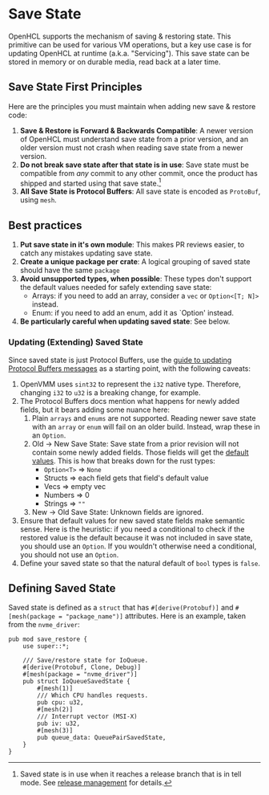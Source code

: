 # Save State

OpenHCL supports the mechanism of saving & restoring state. This primitive can
be used for various VM operations, but a key use case is for updating OpenHCL at
runtime (a.k.a. "Servicing"). This save state can be stored in memory or on
durable media, read back at a later time.

## Save State First Principles

Here are the principles you must maintain when adding new save & restore code:

1. **Save & Restore is Forward & Backwards Compatible**: A newer version of
   OpenHCL must understand save state from a prior version, and an older version
   must not crash when reading save state from a newer version.
2. **Do not break save state after that state is in use**: Save state must be
   compatible from *any* commit to any other commit, once the product has
   shipped and started using that save state.[^1]
3. **All Save State is Protocol Buffers**: All save state is encoded as
   `ProtoBuf`, using `mesh`.

## Best practices

1. **Put save state in it's own module**: This makes PR reviews easier, to catch
   any mistakes updating save state.
2. **Create a unique package per crate**: A logical grouping of saved state
   should have the same `package`
3. **Avoid unsupported types, when possible**: These types don't support the
   default values needed for safely extending save state:
    * Arrays: if you need to add an array, consider a `vec` or `Option<[T; N]>`
      instead.
    * Enum: if you need to add an enum, add it as `Option<MyEnum>' instead.
4. **Be particularly careful when updating saved state**: See below.

### Updating (Extending) Saved State

Since saved state is just Protocol Buffers, use the [guide to updating Protocol
Buffers messages](https://protobuf.dev/programming-guides/proto3/#updating) as a
starting point, with the following caveats:

1. OpenVMM uses `sint32` to represent the `i32` native type. Therefore, changing
   `i32` to `u32` is a breaking change, for example.
2. The Protocol Buffers docs mention what happens for newly added fields, but it
   bears adding some nuance here:
    1. Plain `arrays` and `enums` are not supported. Reading newer save state
       with an `array` or `enum` will fail on an older build. Instead, wrap
       these in an `Option`.
    2. Old -> New Save State: Save state from a prior revision will not contain
       some newly added fields. Those fields will get the [default
       values](https://protobuf.dev/programming-guides/proto3/#default). This is
       how that breaks down for the rust types:
        * `Option<T>` => `None`
        * Structs => each field gets that field's default value
        * Vecs => empty vec
        * Numbers => 0
        * Strings => `""`
    3. New -> Old Save State: Unknown fields are ignored.
3. Ensure that default values for new saved state fields make semantic sense.
   Here is the heuristic: if you need a conditional to check if the restored
   value is the default because it was not included in save state, you should
   use an `Option`. If you wouldn't otherwise need a conditional, you should not
   use an `Option`.
4. Define your saved state so that the natural default of `bool` types is
   `false`.

## Defining Saved State

Saved state is defined as a `struct` that has `#[derive(Protobuf)]` and
`#[mesh(package = "package_name")]` attributes. Here is an example, taken from
the `nvme_driver`:

```rust,ignore
pub mod save_restore {
    use super::*;

    /// Save/restore state for IoQueue.
    #[derive(Protobuf, Clone, Debug)]
    #[mesh(package = "nvme_driver")]
    pub struct IoQueueSavedState {
        #[mesh(1)]
        /// Which CPU handles requests.
        pub cpu: u32,
        #[mesh(2)]
        /// Interrupt vector (MSI-X)
        pub iv: u32,
        #[mesh(3)]
        pub queue_data: QueuePairSavedState,
    }
}
```

[^1]: Saved state is in use when it reaches a release branch that is in tell
    mode. See [release management](./release.md) for details.
